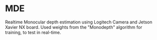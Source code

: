 # MDE

Realtime Monocular depth estimation using Logitech Camera and Jetson Xavier NX board. Used weights from the "Monodepth" algorithm for training, to test in real-time.

